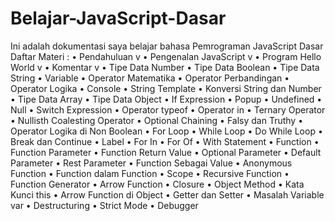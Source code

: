 # Belajar-JavaScript-Dasar
Ini adalah dokumentasi saya belajar bahasa Pemrograman JavaScript Dasar
Daftar Materi :
•	Pendahuluan v
•	Pengenalan JavaScript v
•	Program Hello World v
•	Komentar v
•	Tipe Data Number
•	Tipe Data Boolean
•	Tipe Data String
•	Variable
•	Operator Matematika
•	Operator Perbandingan
•	Operator Logika
•	Console
•	String Template
•	Konversi String dan Number
•	Tipe Data Array
•	Tipe Data Object
•	If Expression
•	Popup
•	Undefined
•	Null
•	Switch Expression
•	Operator typeof
•	Operator in
•	Ternary Operator
•	Nullisth Coalesting Operator
•	Optional Chaining
•	Falsy dan Truthy
•	Operator Logika di Non Boolean
•	For Loop
•	While Loop
•	Do While Loop
•	Break dan Continue
•	Label
•	For In
•	For Of
•	With Statement
•	Function
•	Function Parameter
•	Function Return Value
•	Optional Parameter
•	Default Parameter
•	Rest Parameter
•	Function Sebagai Value
•	Anonymous Function
•	Function dalam Function
•	Scope
•	Recursive Function
•	Function Generator
•	Arrow Function
•	Closure
•	Object Method
•	Kata Kunci this
•	Arrow Function di Object
•	Getter dan Setter
•	Masalah Variable var
•	Destructuring
•	Strict Mode
•	Debugger
